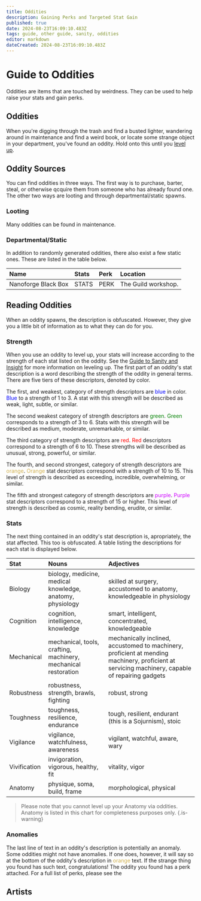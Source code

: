 ```yaml
---
title: Oddities
description: Gaining Perks and Targeted Stat Gain
published: true
date: 2024-08-23T16:09:10.483Z
tags: guide, other guide, sanity, oddities
editor: markdown
dateCreated: 2024-08-23T16:09:10.483Z
---
```


# Guide to Oddities
Oddities are items that are touched by weirdness. They can be used to help raise your stats and gain perks. 

## Oddities

When you're digging through the trash and find a busted lighter, wandering around in maintenance and find a weird book, or locate some strange object in your department, you've found an oddity. Hold onto this until you [level up](/guides/starter-guides/Sanity-and-Insight). 

## Oddity Sources
You can find oddities in three ways. The first way is to purchase, barter, steal, or otherwise qcquire them from someone who has already found one. The other two ways are looting and through departmental/static spawns. 

### Looting

Many oddities can be found in maintenance. 

### Departmental/Static

In addition to randomly generated oddities, there also exist a few static ones. These are listed in the table below.

| Name | Stats | Perk | Location |
|:-----|:------|:-----|:---------|
| Nanoforge Black Box | STATS | PERK | The Guild workshop.

## Reading Oddities
When an oddity spawns, the description is obfuscated. However, they give you a little bit of information as to what they can do for you. 

### Strength

When you use an oddity to level up, your stats will increase according to the strength of each stat listed on the oddity. See the [Guide to Sanity and Insight](/guides/starter-guides/Sanity-and-Insight) for more information on leveling up. The first part of an oddity's stat description is a word describing the strength of the oddity in general terms. There are five tiers of these descriptors, denoted by color.

The first, and weakest, category of strength descriptors are <span style = "color:blue">blue</span> in color. <span style = "color:blue">Blue</span> to a strength of 1 to 3. A stat with this strength will be described as weak, light, subtle, or similar. 

The second weakest category of strength descriptors are <span style = "color:green">green</span>. <span style = "color:green">Green</span> corresponds to a strength of 3 to 6. Stats with this strength will be described as medium, moderate, unremarkable, or similar.

The third category of strength descriptors are <span style = "color:red">red</span>. <span style = "color:red">Red</span> descriptors correspond to a strength of 6 to 10. These strengths will be described as unusual, strong, powerful, or similar. 

The fourth, and second strongest, category of strength descriptors are <span style='color:#d0b050;'>orange</span>. <span style='color:#d0b050;'>Orange</span> stat descriptors correspond with a strength of 10 to 15. This level of strength is described as exceeding, incredible, overwhelming, or similar. 

The fifth and strongest category of strength descriptors are <span style='color:#cd00ff;'>purple</span>. <span style='color:#cd00ff;'>Purple</span> stat descriptors correspond to a strength of 15 or higher. This level of strength is described as cosmic, reality bending, erudite, or similar. 

### Stats

The next thing contained in an oddity's stat description is, apropriately, the stat affected. This too is obfuscated. A table listing the descriptions for each stat is displayed below.

| Stat | Nouns | Adjectives |
|:-----|:------|:-----------|
| Biology | biology, medicine, medical knowledge, anatomy, physiology | skilled at surgery, accustomed to anatomy, knowledgeable in physiology | 
| Cognition | cognition, intelligence, knowledge | smart, intelligent, concentrated, knowledgeable |
| Mechanical | mechanical, tools, crafting, machinery, mechanical restoration | mechanically inclined, accustomed to machinery, proficient at mending machinery, proficient at servicing machinery, capable of repairing gadgets | 
| Robustness | robustness, strength, brawls, fighting | robust, strong |
| Toughness | toughness, resilience, endurance | tough, resilient, endurant (this is a Sojurnism), stoic | 
| Vigilance | vigilance, watchfulness, awareness | vigilant, watchful, aware, wary |
| Vivification | invigoration, vigorous, healthy, fit | vitality, vigor |
| Anatomy | physique, soma, build, frame | morphological, physical | 

> Please note that you cannot level up your Anatomy via oddities. Anatomy is listed in this chart for completeness purposes only. 
{.is-warning}

### Anomalies

The last line of text in an oddity's description is potentially an anomaly. Some oddities might not have anomalies. If one does, however, it will say so at the bottom of the oddity's description in <span style='color:#d0b050;'>orange</span> text. If the strange thing you found has such text, congratulations! The oddity you found has a perk attached. For a full list of perks, please see the 


## Artists


